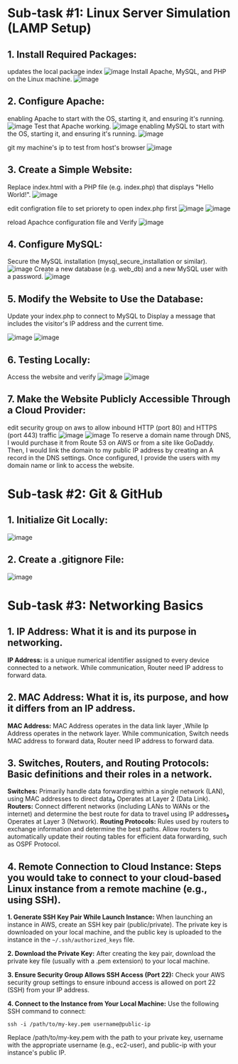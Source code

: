 # Sub-task #1: Linux Server Simulation (LAMP Setup) 
## 1. Install Required Packages: 
updates the local package index
![image](https://github.com/user-attachments/assets/0e881fa5-2818-471e-afb1-ab64e002f81d)
Install Apache, MySQL, and PHP on the Linux machine.
![image](https://github.com/user-attachments/assets/1051e654-3a76-4fb7-b653-3fe73f200fa2)
## 2. Configure Apache: 
enabling Apache to start with the OS, starting it, and ensuring it's running.
![image](https://github.com/user-attachments/assets/ef7e4a5e-92cb-4ae0-8aed-ac6494201a9f)
Test that Apache working.
![image](https://github.com/user-attachments/assets/5a3f5913-ed3e-433e-83ab-006f8dfbb065)
enabling MySQL to start with the OS, starting it, and ensuring it's running.
![image](https://github.com/user-attachments/assets/f9181002-8b0f-4895-b223-c773604ab061)


git my machine's ip to test from host's browser
![image](https://github.com/user-attachments/assets/b61426ec-a3f9-4a0c-8561-b1d49503db75)


## 3. Create a Simple Website: 
Replace index.html with a PHP file (e.g. index.php) that displays "Hello World!". 
![image](https://github.com/user-attachments/assets/c7bfa3da-821e-40bb-a8a9-7699a71d4d87)

edit configration file to set priorety to open index.php first
![image](https://github.com/user-attachments/assets/f4b15671-8786-4ed4-b751-246b5f5e9ed4)
![image](https://github.com/user-attachments/assets/fafe1893-672b-40ef-920a-bfd2a274249d)


reload Apachce configuration file and Verify
![image](https://github.com/user-attachments/assets/0a7b4bb2-8a40-40d6-a7aa-5df60ef4dfba)

## 4. Configure MySQL:
Secure the MySQL installation (mysql_secure_installation or similar).
![image](https://github.com/user-attachments/assets/7de122f9-1e6e-453c-b2ec-291738a8b9f4)
Create a new database (e.g. web_db) and a new MySQL user with a password.
![image](https://github.com/user-attachments/assets/56ea9047-8fa9-4fb6-b1bc-2d035e879648)


## 5. Modify the Website to Use the Database: 
Update your index.php to connect to MySQL to Display a message that includes the visitor's IP address and the current time. 

![image](https://github.com/user-attachments/assets/9fd8a271-42b4-4cb8-b6bb-73fea2bdc6d8)
![image](https://github.com/user-attachments/assets/c2426e38-cb22-44e4-b077-b4e667a43969)




## 6. Testing Locally: 
Access the website and verify
![image](https://github.com/user-attachments/assets/267e09c0-dd07-4adc-8b3b-b9d2be52e7e5)
![image](https://github.com/user-attachments/assets/1ee3a007-3109-40ea-b09a-213dd442ca67)



## 7. Make the Website Publicly Accessible Through a Cloud Provider: 
edit security group on aws  to allow inbound HTTP (port 80) and HTTPS (port 443) traffic
![image](https://github.com/user-attachments/assets/dc124e9d-d654-480d-b64a-fe6d174f20d2)
![image](https://github.com/user-attachments/assets/22f126d5-35c2-4760-b3b6-5c2bff30a977)
To reserve a domain name through DNS, I would purchase it from Route 53 on AWS or from a site like GoDaddy. Then, I would link the domain to my public IP address by creating an A record in the DNS settings. Once configured, I provide the users with my domain name or link to access the website.

# Sub-task #2: Git & GitHub 

## 1. Initialize Git Locally: 
![image](https://github.com/user-attachments/assets/6a96da05-034b-4640-9b27-680a879349dc)

## 2. Create a .gitignore File: 
![image](https://github.com/user-attachments/assets/6d042b94-eddf-472e-bc1d-3b9eec7aa184)

# Sub-task #3: Networking Basics 
## 1. IP Address: What it is and its purpose in networking.
****IP Address:**** is a unique numerical identifier assigned to every device connected to a network.
While communication, Router need IP address to forward data.

## 2. MAC Address: What it is, its purpose, and how it differs from an IP address. 
****MAC Address:**** MAC Address operates in the data link layer  ,While Ip Address operates in the network layer.
While communication, Switch needs MAC address to forward data, Router need IP address to forward data.

## 3. Switches, Routers, and Routing Protocols: Basic definitions and their roles in a network. 
****Switches:**** Primarily handle data forwarding within a single network (LAN), using MAC addresses to direct dataو Operates at Layer 2 (Data Link).
****Routers:**** Connect different networks (including LANs to WANs or the internet) and determine the best route for data to travel using IP addressesو Operates at Layer 3 (Network).
****Routing Protocols:**** Rules used by routers to exchange information and determine the best paths. Allow routers to automatically update their routing tables for efficient data forwarding, such as OSPF Protocol.

## 4. Remote Connection to Cloud Instance: Steps you would take to connect to your cloud-based Linux instance from a remote machine (e.g., using SSH). 
****1. Generate SSH Key Pair While Launch Instance:****
When launching an instance in AWS, create an SSH key pair (public/private). The private key is downloaded on your local machine, and the public key is uploaded to the instance in the ``` ~/.ssh/authorized_keys ``` file.

****2. Download the Private Key:****
After creating the key pair, download the private key file (usually with a .pem extension) to your local machine.

****3. Ensure Security Group Allows SSH Access (Port 22):****
Check your AWS security group settings to ensure inbound access is allowed on port 22 (SSH) from your IP address.

****4. Connect to the Instance from Your Local Machine:****
Use the following SSH command to connect:
```
ssh -i /path/to/my-key.pem username@public-ip
```
Replace /path/to/my-key.pem with the path to your private key, username with the appropriate username (e.g., ec2-user), and public-ip with your instance's public IP.
